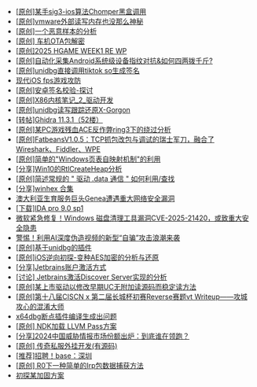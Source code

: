 + [[原创]某手sig3-ios算法Chomper黑盒调用](https://bbs.kanxue.com/thread-285666.htm)
+ [[原创]vmware外部读写内存也没那么神秘](https://bbs.kanxue.com/thread-284956.htm)
+ [[原创]一个恶意样本的分析](https://bbs.kanxue.com/thread-285669.htm)
+ [[原创]  车机OTA包解密](https://bbs.kanxue.com/thread-285256.htm)
+ [[原创]2025 HGAME WEEK1 RE WP](https://bbs.kanxue.com/thread-285536.htm)
+ [[原创]自动化采集Android系统级设备指纹对抗&如何四两拨千斤?](https://bbs.kanxue.com/thread-281889.htm)
+ [[原创]unidbg直接调用tiktok so生成签名](https://bbs.kanxue.com/thread-285623.htm)
+ [现代iOS fps游戏攻防](https://bbs.kanxue.com/thread-285596.htm)
+ [[原创]安卓签名校验-探讨](https://bbs.kanxue.com/thread-285647.htm)
+ [[原创]X86内核笔记_2_驱动开发](https://bbs.kanxue.com/thread-268379.htm)
+ [[原创]unidbg读写跟踪还原X-Gorgon](https://bbs.kanxue.com/thread-285586.htm)
+ [[转帖]Ghidra 11.3.1（52楼）](https://bbs.kanxue.com/thread-270738.htm)
+ [[原创]某PC游戏残血ACE反作弊ring3下的绕过分析](https://bbs.kanxue.com/thread-284667.htm)
+ [[原创]FatbeansV1.0.5：TCP抓包改包与调试的瑞士军刀，融合了Wireshark、Fiddler、WPE](https://bbs.kanxue.com/thread-284571.htm)
+ [[原创]简单的"Windows页表自映射机制"的利用](https://bbs.kanxue.com/thread-285332.htm)
+ [[分享]Win10的RtlCreateHeap分析](https://bbs.kanxue.com/thread-285670.htm)
+ [[原创]简述常规的 " 驱动 .data 通信 " 如何利用/查找](https://bbs.kanxue.com/thread-285348.htm)
+ [[分享]winhex 合集](https://bbs.kanxue.com/thread-285630.htm)
+ [澳大利亚生育服务巨头Genea遭遇重大网络安全漏洞](https://bbs.kanxue.com/thread-285679.htm)
+ [[下载]IDA pro 9.0 sp1](https://bbs.kanxue.com/thread-285234.htm)
+ [微软紧急修复！Windows 磁盘清理工具漏洞CVE-2025-21420，或致重大安全隐患](https://bbs.kanxue.com/thread-285677.htm)
+ [警惕！利用AI深度伪造视频的新型“自骗”攻击浪潮来袭](https://bbs.kanxue.com/thread-285676.htm)
+ [[原创]基于unidbg的插件](https://bbs.kanxue.com/thread-285136.htm)
+ [[原创]iOS逆向初探-变种AES加密的分析与还原](https://bbs.kanxue.com/thread-277552.htm)
+ [[分享]Jetbrains账户激活方式](https://bbs.kanxue.com/thread-284298.htm)
+ [[讨论] Jetbrains激活Discover Server实现的分析](https://bbs.kanxue.com/thread-283941.htm)
+ [[原创]某上市驱动以修改早期UC无附加读源码而稳定读方法](https://bbs.kanxue.com/thread-285598.htm)
+ [[原创]第十八届CISCN x 第二届长城杯初赛Reverse赛题vt Writeup——攻城攻心的混淆大师](https://bbs.kanxue.com/thread-285566.htm)
+ [x64dbg断点插件编译生成出问题](https://bbs.kanxue.com/thread-277478.htm)
+ [[原创] NDK加载 LLVM Pass方案](https://bbs.kanxue.com/thread-277341.htm)
+ [[分享]2024中国威胁情报市场份额出炉：到底谁在领跑？](https://bbs.kanxue.com/thread-285682.htm)
+ [[原创] 传奇私服外挂开发(有源码)](https://bbs.kanxue.com/thread-285681.htm)
+ [[推荐]招聘！base：深圳](https://bbs.kanxue.com/thread-285680.htm)
+ [[原创] R0下一种简单的Irp包数据捕获方法](https://bbs.kanxue.com/thread-285317.htm)
+ [初探某加固方案](https://bbs.kanxue.com/thread-282859.htm)
